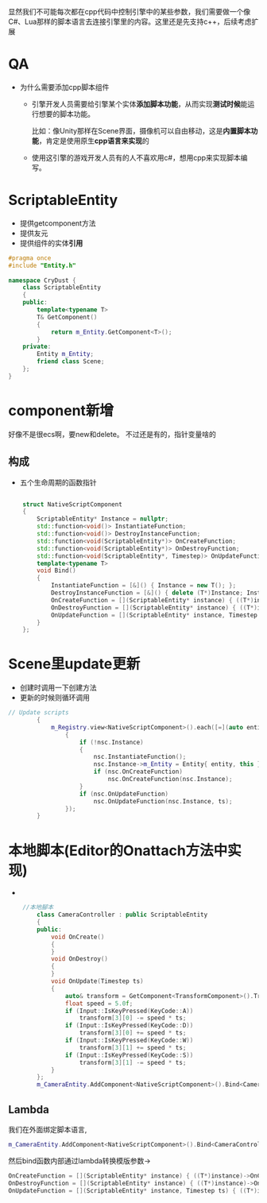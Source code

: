 显然我们不可能每次都在cpp代码中控制引擎中的某些参数，我们需要做一个像C#、Lua那样的脚本语言去连接引擎里的内容。这里还是先支持c++，后续考虑扩展
# QA

- 为什么需要添加cpp脚本组件
    
    - 引擎开发人员需要给引擎某个实体**添加脚本功能**，从而实现**测试时候**能运行想要的脚本功能。
        
        比如：像Unity那样在Scene界面，摄像机可以自由移动，这是**内置脚本功能**，肯定是使用原生**cpp语言来实现**的
        
    - 使用这引擎的游戏开发人员有的人不喜欢用c#，想用cpp来实现脚本编写。
# ScriptableEntity
* 提供getcomponent方法
* 提供友元
* 提供组件的实体**引用**

```c++
#pragma once
#include "Entity.h"
 
namespace CryDust {
	class ScriptableEntity
	{
	public:
		template<typename T>
		T& GetComponent()
		{
			return m_Entity.GetComponent<T>();
		}
	private:
		Entity m_Entity;
		friend class Scene;
	};
}

```

# component新增
好像不是很ecs啊，要new和delete。
不过还是有的，指针变量啥的

## 构成
- 五个生命周期的函数指针
```c++

	struct NativeScriptComponent
	{
		ScriptableEntity* Instance = nullptr;
		std::function<void()> InstantiateFunction;
		std::function<void()> DestroyInstanceFunction;
		std::function<void(ScriptableEntity*)> OnCreateFunction;
		std::function<void(ScriptableEntity*)> OnDestroyFunction;
		std::function<void(ScriptableEntity*, Timestep)> OnUpdateFunction;
		template<typename T>
		void Bind()
		{
			InstantiateFunction = [&]() { Instance = new T(); };
			DestroyInstanceFunction = [&]() { delete (T*)Instance; Instance = nullptr; };
			OnCreateFunction = [](ScriptableEntity* instance) { ((T*)instance)->OnCreate(); };
			OnDestroyFunction = [](ScriptableEntity* instance) { ((T*)instance)->OnDestroy(); };
			OnUpdateFunction = [](ScriptableEntity* instance, Timestep ts) { ((T*)instance)->OnUpdate(ts); };
		}
	};
```



# Scene里update更新
* 创建时调用一下创建方法
* 更新的时候则循环调用
```c++
// Update scripts
		{
			m_Registry.view<NativeScriptComponent>().each([=](auto entity, auto& nsc)
				{
					if (!nsc.Instance)
					{
						nsc.InstantiateFunction();
						nsc.Instance->m_Entity = Entity{ entity, this };
						if (nsc.OnCreateFunction)
							nsc.OnCreateFunction(nsc.Instance);
					}
					if (nsc.OnUpdateFunction)
						nsc.OnUpdateFunction(nsc.Instance, ts);
				});
		}
```

# 本地脚本(Editor的Onattach方法中实现)
* 
```c++
	//本地腳本
		class CameraController : public ScriptableEntity
		{
		public:
			void OnCreate()
			{
			}
			void OnDestroy()
			{
			}
			void OnUpdate(Timestep ts)
			{
				auto& transform = GetComponent<TransformComponent>().Transform;
				float speed = 5.0f;
				if (Input::IsKeyPressed(KeyCode::A))
					transform[3][0] -= speed * ts;
				if (Input::IsKeyPressed(KeyCode::D))
					transform[3][0] += speed * ts;
				if (Input::IsKeyPressed(KeyCode::W))
					transform[3][1] += speed * ts;
				if (Input::IsKeyPressed(KeyCode::S))
					transform[3][1] -= speed * ts;
			}
		};
		m_CameraEntity.AddComponent<NativeScriptComponent>().Bind<CameraController>();

```



## Lambda
我们在外面绑定脚本语言,
```c++
m_CameraEntity.AddComponent<NativeScriptComponent>().Bind<CameraController>();
```
然后bind函数内部通过lambda转换模版参数->
```c++
OnCreateFunction = [](ScriptableEntity* instance) { ((T*)instance)->OnCreate(); };
OnDestroyFunction = [](ScriptableEntity* instance) { ((T*)instance)->OnDestroy(); };
OnUpdateFunction = [](ScriptableEntity* instance, Timestep ts) { ((T*)instance)->OnUpdate(ts); };```
			
